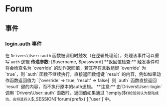 # Forum

## 事件
### login.auth 事件
 在 `Drivers\User::auth` 函数被调用时触发（在逻辑处理前），处理该事件可以重写 `auth` 逻辑
 **传递参数:**
 [$username, $password]
 **返回值检查:**
 触发事件时将会检查名为 `override` 的动作返回值，若其存在且数组键 `override` 为 `true`，则 `auth` 函数不继续执行，直接返回数组键 `result` 的内容，例如如果动作函数返回值为 `['override' => true, 'result' => false]` 则 `auth` 函数直接返回 `result` 键的内容，而不执行原本的auth逻辑。
 **注意:**
 由`Drivers\User::login` 调用 `Drivers\User::auth` 函数时，返回值如果通过 `!empty($r)` 检验则认为登陆成功，会将其存入 `$_SESSION['forum{prefix}']['user']`中。
